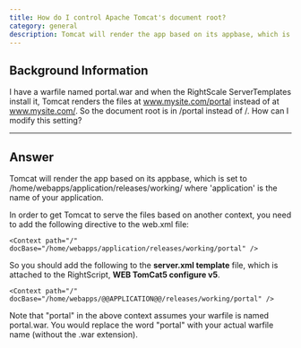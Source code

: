 ```yaml
---
title: How do I control Apache Tomcat's document root?
category: general
description: Tomcat will render the app based on its appbase, which is set to /home/webapps/application/releases/working/ where 'application' is the name of your application.
---
```


## Background Information

I have a warfile named portal.war and when the RightScale ServerTemplates install it, Tomcat renders the files at www.mysite.com/portal instead of at www.mysite.com/. So the document root is in /portal instead of /. How can I modify this setting?

* * *

## Answer

Tomcat will render the app based on its appbase, which is set to /home/webapps/application/releases/working/ where 'application' is the name of your application.

In order to get Tomcat to serve the files based on another context, you need to add the following directive to the web.xml file:

  `<Context path="/" docBase="/home/webapps/application/releases/working/portal" />`

So you should add the following to the **server.xml template** file, which is attached to the RightScript, **WEB TomCat5 configure v5**.

  `<Context path="/" docBase="/home/webapps/@@APPLICATION@@/releases/working/portal" />`

Note that "portal" in the above context assumes your warfile is named portal.war. You would replace the word "portal" with your actual warfile name (without the .war extension).
